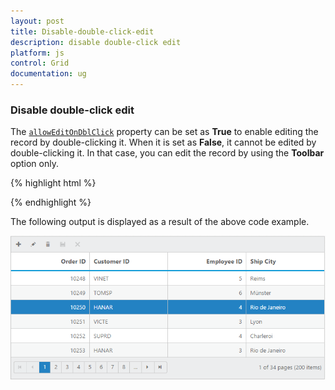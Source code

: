 ```yaml
---
layout: post
title: Disable-double-click-edit
description: disable double-click edit
platform: js
control: Grid
documentation: ug
---
```


### Disable double-click edit

The [`allowEditOnDblClick`](/js/api/ejgrid#members:editsettings-alloweditondblclick "allowEditOnDblClick") property can be set as **True** to enable editing the record by double-clicking it. When it is set as **False**, it cannot be edited by double-clicking it. In that case, you can edit the record by using the **Toolbar** option only.

{% highlight html %}



  <div id="Grid"></div>
    <script type="text/javascript">
        $(function () {// Document is ready.
            $("#Grid").ejGrid({
                dataSource: window.gridData,
                toolbarSettings: {
                    showToolbar: true,
                    toolbarItems: [
                       ej.Grid.ToolBarItems.Add, ej.Grid.ToolBarItems.Edit,
                       ej.Grid.ToolBarItems.Delete, ej.Grid.ToolBarItems.Update,
                       ej.Grid.ToolBarItems.Cancel
                    ]
                },
                editSettings: {
                    allowEditing: true, allowAdding: true, allowDeleting: true,
                    allowEditOnDblClick : false
                },
                allowPaging: true,
                pageSettings: { pageSize: 6 },
                columns: [
                    { field: "OrderID", headerText: "Order ID", isPrimaryKey: true, textAlign: "right" },
                    { field: "CustomerID", headerText: "Customer ID", editType: ej.Grid.EditingType.String },
                    { field: "EmployeeID", headerText: "Employee ID", textAlign: "right", editType: ej.Grid.EditingType.Numeric },
                    { field: "ShipCity", headerText: "Ship City",editType: ej.Grid.EditingType.Dropdown }
                ]
            });
        });
    </script>



{% endhighlight %}



The following output is displayed as a result of the above code example.

![](/js/Grid/How-to/Disable-double-click-edit_images/Disable-double-click-edit_img1.png)

